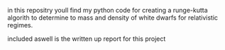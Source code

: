 in this repositry youll find my python code for creating a runge-kutta algorith to determine to mass and density of white dwarfs for relativistic regimes.

included aswell is the written up report for this project
